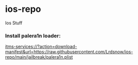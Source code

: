 # ios-repo
Ios Stuff

### Install palera1n loader:
<itms-services://?action=download-manifest&url=https://raw.githubusercontent.com/Lrdsnow/ios-repo/main/jailbreak/palera1n.plist>

